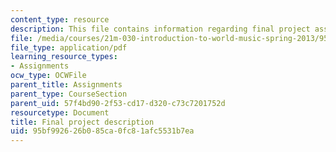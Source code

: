 ```yaml
---
content_type: resource
description: This file contains information regarding final project assignment.
file: /media/courses/21m-030-introduction-to-world-music-spring-2013/95bf992626b085ca0fc81afc5531b7ea_MIT21M_030S13_FinalProje.pdf
file_type: application/pdf
learning_resource_types:
- Assignments
ocw_type: OCWFile
parent_title: Assignments
parent_type: CourseSection
parent_uid: 57f4bd90-2f53-cd17-d320-c73c7201752d
resourcetype: Document
title: Final project description
uid: 95bf9926-26b0-85ca-0fc8-1afc5531b7ea
---
```

